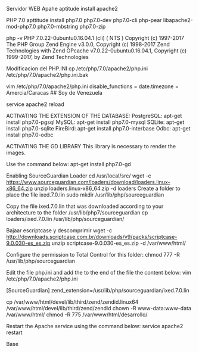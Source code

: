 Servidor WEB Apahe
aptitude install apache2

PHP 7.0
apttitude install php7.0 php7.0-dev php7.0-cli php-pear libapache2-mod-php7.0 php7.0-mbstring php7.0-zip

php -v
PHP 7.0.22-0ubuntu0.16.04.1 (cli) ( NTS )
Copyright (c) 1997-2017 The PHP Group
Zend Engine v3.0.0, Copyright (c) 1998-2017 Zend Technologies
    with Zend OPcache v7.0.22-0ubuntu0.16.04.1, Copyright (c) 1999-2017, by Zend Technologies


Modificacion del PHP.INI
cp /etc/php/7.0/apache2/php.ini /etc/php/7.0/apache2/php.ini.bak

vim /etc/php/7.0/apache2/php.ini
disable_functions =
date.timezone = Amercia/Caracas   ## Soy de Venezuela

service apache2 reload



ACTIVATING THE EXTENSION OF THE DATABASE:
PostgreSQL:
apt-get install php7.0-pgsql
MySQL:
apt-get install php7.0-mysql
SQLite:
apt-get install php7.0-sqlite
FireBird:
apt-get install php7.0-interbase
Odbc:
apt-get install php7.0-odbc

ACTIVATING THE GD LIBRARY
This library is necessary to render the images.

Use the command below:
apt-get install php7.0-gd

Enabling SourceGuardian Loader
cd /usr/local/src/
wget -c https://www.sourceguardian.com/loaders/download/loaders.linux-x86_64.zip
unzip loaders.linux-x86_64.zip -d loaders
Create a folder to place the file ixed.7.0.lin
sudo mkdir /usr/lib/php/sourceguardian

Copy the file ixed.7.0.lin that was downloaded according to your architecture to the folder /usr/lib/php7/sourceguardian
cp loaders/ixed.7.0.lin /usr/lib/php/sourceguardian/

Bajaar escriptcase y descomprimir
wget -c http://downloads.scriptcase.com.br/downloads/v9/packs/scriptcase-9.0.030-es_es.zip
unzip scriptcase-9.0.030-es_es.zip -d /var/www/html/

Configure the permission to Total Control for this folder:
chmod 777 -R /usr/lib/php/sourceguardian

Edit the file php.ini and add the to the end of the file the content below:
vim /etc/php/7.0/apache2/php.ini

[SourceGuardian] 
zend_extension=/usr/lib/php/sourceguardian/ixed.7.0.lin

cp /var/www/html/devel/lib/third/zend/zendid.linux64 /var/www/html/devel/lib/third/zend/zendid
chown -R www-data:www-data /var/www/html/
 chmod -R 775 /var/www/html/desarrollo/

Restart the Apache service using the command below:
service apache2 restart


Base

 
 
